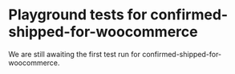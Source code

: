 # Playground tests for confirmed-shipped-for-woocommerce
We are still awaiting the first test run for confirmed-shipped-for-woocommerce.
